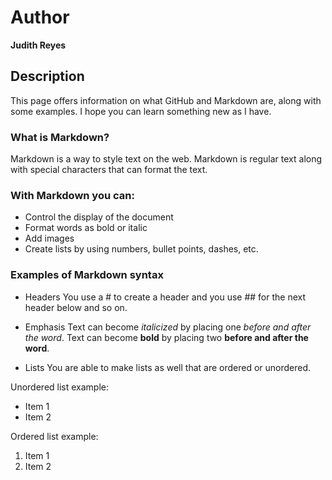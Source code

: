 # Author
**Judith Reyes** 

## Description
This page offers information on what GitHub and Markdown are, along with some examples. I hope you can learn something new as I have. 

### What is Markdown? 
Markdown is a way to style text on the web. Markdown is regular text along with special characters that can format the text. 

### With Markdown you can:
- Control the display of the document
- Format words as bold or italic
- Add images
- Create lists by using numbers, bullet points, dashes, etc.

### Examples of Markdown syntax
- Headers
You use a # to create a header and you use ## for the next header below and so on. 

- Emphasis
Text can become *italicized* by placing one *before and after the word*. Text can become **bold** by placing two **before and after the word**. 

- Lists
You are able to make lists as well that are ordered or unordered. 

Unordered list example:
* Item 1
* Item 2

Ordered list example:
1. Item 1
2. Item 2


